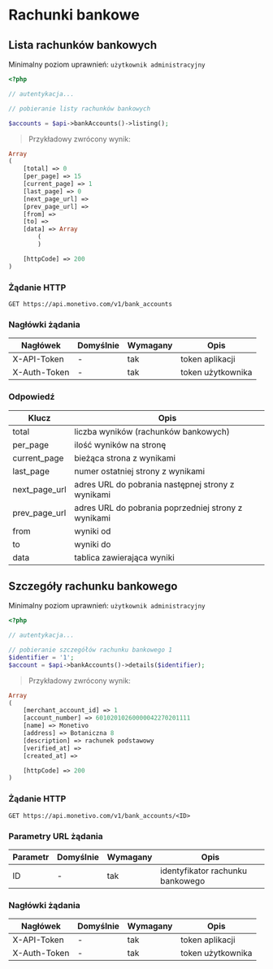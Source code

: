 # Rachunki bankowe

## Lista rachunków bankowych

<aside class="notice">
Minimalny poziom uprawnień: <code>użytkownik administracyjny</code>
</aside>

```php
<?php

// autentykacja...

// pobieranie listy rachunków bankowych

$accounts = $api->bankAccounts()->listing();


```

> Przykładowy zwrócony wynik:

```php
Array
(
    [total] => 0
    [per_page] => 15
    [current_page] => 1
    [last_page] => 0
    [next_page_url] =>
    [prev_page_url] =>
    [from] =>
    [to] =>
    [data] => Array
        (
        )

    [httpCode] => 200
)
```

### Żądanie HTTP

`GET https://api.monetivo.com/v1/bank_accounts`

### Nagłówki żądania

Nagłówek | Domyślnie | Wymagany | Opis |
-------- | --------- | -------- | ---  |
X-API-Token | - | tak | token aplikacji
X-Auth-Token | - | tak | token użytkownika

### Odpowiedź

Klucz | Opis |
----- | ---- |
total | liczba wyników (rachunków bankowych) |
per_page | ilość wyników na stronę |
current_page | bieżąca strona z wynikami
last_page | numer ostatniej strony z wynikami
next_page_url | adres URL do pobrania następnej strony z wynikami
prev_page_url | adres URL do pobrania poprzedniej strony z wynikami
from | wyniki od
to | wyniki do
data | tablica zawierająca wyniki

## Szczegóły rachunku bankowego

<aside class="notice">
Minimalny poziom uprawnień: <code>użytkownik administracyjny</code>
</aside>

```php
<?php

// autentykacja...

// pobieranie szczegółów rachunku bankowego 1
$identifier = '1';
$account = $api->bankAccounts()->details($identifier);

```

> Przykładowy zwrócony wynik:

```php
Array
(
    [merchant_account_id] => 1
    [account_number] => 60102010260000042270201111
    [name] => Monetivo
    [address] => Botaniczna 8
    [description] => rachunek podstawowy
    [verified_at] =>
    [created_at] =>

    [httpCode] => 200
)
```

### Żądanie HTTP

`GET https://api.monetivo.com/v1/bank_accounts/<ID>`

### Parametry URL żądania

Parametr | Domyślnie | Wymagany | Opis |
-------- | --------- | -------- | ---  |
ID | - | tak | identyfikator rachunku bankowego |

### Nagłówki żądania

Nagłówek | Domyślnie | Wymagany | Opis |
-------- | --------- | -------- | ---  |
X-API-Token | - | tak | token aplikacji
X-Auth-Token | - | tak | token użytkownika
